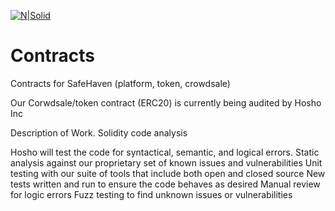 [![N|Solid](https://safehaven.io/img/logo_color.png)](https://safehaven.io/)

# Contracts
Contracts for SafeHaven (platform, token, crowdsale)

Our Corwdsale/token contract (ERC20) is currently being audited by Hosho Inc

Description of Work.
Solidity code analysis

Hosho will test the code for syntactical, semantic, and logical errors.
Static analysis against our proprietary set of known issues and vulnerabilities
Unit testing with our suite of tools that include both open and closed source
New tests written and run to ensure the code behaves as desired
Manual review for logic errors
Fuzz testing to find unknown issues or vulnerabilities


